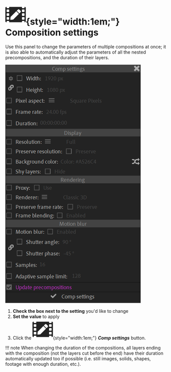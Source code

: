 # ![](../../../img/duik/icons/composition_settings.svg){style="width:1em;"} Composition settings

Use this panel to change the parameters of multiple compositions at once; it is also able to automatically adjust the parameters of all the nested precompositions, and the duration of their layers.

![](../../../img/duik/tools/comp-settings.png)

1. **Check the box next to the setting** you'd like to change
2. **Set the value** to apply
3. Click the ![](../../../img/duik/icons/composition_settings.svg){style="width:1em;"} ***Comp settings*** button.

!!! note
    When changing the duration of the compositions, all layers ending with the composition (not the layers cut before the end) have their duration automatically updated too if possible (i.e. still images, solids, shapes, footage with enough duration, etc.).

